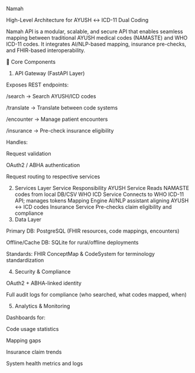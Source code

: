 
Namah 

High-Level Architecture for AYUSH ↔ ICD-11 Dual Coding

Namah API is a modular, scalable, and secure API that enables seamless mapping between traditional AYUSH medical codes (NAMASTE) and WHO ICD-11 codes. It integrates AI/NLP-based mapping, insurance pre-checks, and FHIR-based interoperability.

🔑 Core Components
1. API Gateway (FastAPI Layer)

Exposes REST endpoints:

/search → Search AYUSH/ICD codes

/translate → Translate between code systems

/encounter → Manage patient encounters

/insurance → Pre-check insurance eligibility

Handles:

Request validation

OAuth2 / ABHA authentication

Request routing to respective services

2. Services Layer
Service	Responsibility
AYUSH Service	Reads NAMASTE codes from local DB/CSV
WHO ICD Service	Connects to WHO ICD-11 API; manages tokens
Mapping Engine	AI/NLP assistant aligning AYUSH ↔ ICD codes
Insurance Service	Pre-checks claim eligibility and compliance
3. Data Layer

Primary DB: PostgreSQL (FHIR resources, code mappings, encounters)

Offline/Cache DB: SQLite for rural/offline deployments

Standards: FHIR ConceptMap & CodeSystem for terminology standardization

4. Security & Compliance

OAuth2 + ABHA-linked identity

Full audit logs for compliance (who searched, what codes mapped, when)

5. Analytics & Monitoring

Dashboards for:

Code usage statistics

Mapping gaps

Insurance claim trends

System health metrics and logs
